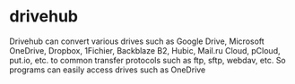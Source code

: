 # drivehub
Drivehub can convert various drives such as Google Drive, Microsoft OneDrive, Dropbox, 1Fichier, Backblaze B2, Hubic, Mail.ru Cloud, pCloud, put.io, etc. to common transfer protocols such as ftp, sftp, webdav, etc. So programs can easily access drives such as OneDrive
